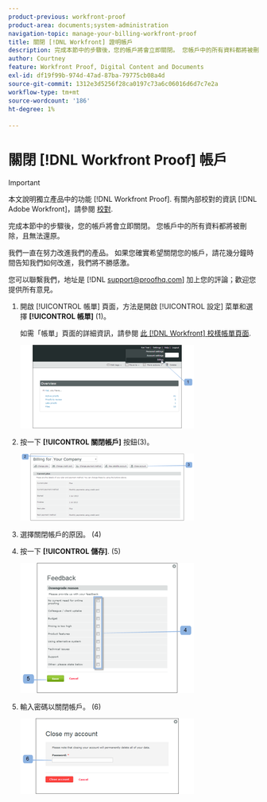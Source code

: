```yaml
---
product-previous: workfront-proof
product-area: documents;system-administration
navigation-topic: manage-your-billing-workfront-proof
title: 關閉 [!DNL Workfront] 證明帳戶
description: 完成本節中的步驟後，您的帳戶將會立即關閉。 您帳戶中的所有資料都將被刪除，且無法還原。
author: Courtney
feature: Workfront Proof, Digital Content and Documents
exl-id: df19f99b-974d-47ad-87ba-79775cb08a4d
source-git-commit: 1312e3d5256f28ca0197c73a6c06016d6d7c7e2a
workflow-type: tm+mt
source-wordcount: '186'
ht-degree: 1%

---
```


# 關閉 [!DNL Workfront Proof] 帳戶

>[!IMPORTANT]
>
>本文說明獨立產品中的功能 [!DNL Workfront Proof]. 有關內部校對的資訊 [!DNL Adobe Workfront]，請參閱 [校對](../../../review-and-approve-work/proofing/proofing.md).

完成本節中的步驟後，您的帳戶將會立即關閉。 您帳戶中的所有資料都將被刪除，且無法還原。

我們一直在努力改進我們的產品。 如果您確實希望關閉您的帳戶，請花幾分鐘時間告知我們如何改進，我們將不勝感激。

您可以聯繫我們，地址是 [!DNL support@proofhq.com] 加上您的評論；歡迎您提供所有意見。

1. 開啟 [!UICONTROL 帳單] 頁面，方法是開啟 [!UICONTROL 設定] 菜單和選擇 **[!UICONTROL 帳單]** (1)。

   如需「帳單」頁面的詳細資訊，請參閱 [此 [!DNL Workfront] 校樣帳單頁面](../../../workfront-proof/wp-billingsettings/manage-your-billing/wp-billing-page.md).

   ![](assets/upgradesdowngrades-billing-settings-350x168.png)

1. 按一下 **[!UICONTROL 關閉帳戶]** 按鈕(3)。

   ![Billing_-_close_your_account.png](assets/billing---close-your-account-350x135.png)

1. 選擇關閉帳戶的原因。 (4)
1. 按一下 **[!UICONTROL 儲存]**. (5)

   ![Close_Account_-_pop-up.png](assets/close-account---pop-up-350x262.png)

1. 輸入密碼以關閉帳戶。 (6)

   ![Close_Account_-_password_pop-up.png](assets/close-account---password-pop-up-350x152.png)
